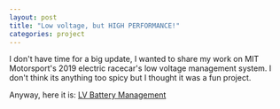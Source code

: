 ```yaml
---
layout: post
title: "Low voltage, but HIGH PERFORMANCE!"
categories: project
---
```


I don't have time for a big update, I wanted to share my work on MIT Motorsport's 2019 electric racecar's low voltage management system. I don't think its anything too spicy but I thought it was a fun project.

Anyway, here it is: [LV Battery Management](https://github.com/CharlieA0/lvbms)
